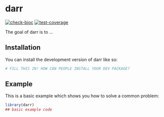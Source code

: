 
# darr

<!-- badges: start -->
[![check-bioc](https://github.com/baerlachlan/darr/actions/workflows/check-bioc.yml/badge.svg)](https://github.com/baerlachlan/darr/actions/workflows/check-bioc.yml)
[![test-coverage](https://github.com/baerlachlan/darr/actions/workflows/test-coverage.yml/badge.svg)](https://github.com/baerlachlan/darr/actions/workflows/test-coverage.yml)
<!-- badges: end -->

The goal of darr is to ...

## Installation

You can install the development version of darr like so:

``` r
# FILL THIS IN! HOW CAN PEOPLE INSTALL YOUR DEV PACKAGE?
```

## Example

This is a basic example which shows you how to solve a common problem:

``` r
library(darr)
## basic example code
```

